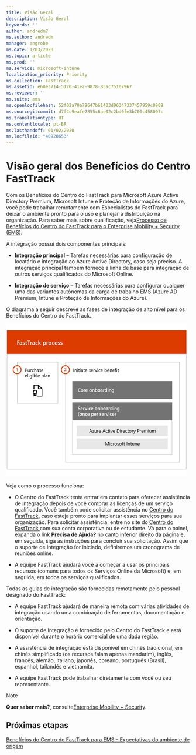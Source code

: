 ```yaml
---
title: Visão Geral
description: Visão Geral
keywords: ''
author: andredm7
ms.author: andredm
manager: angrobe
ms.date: 1/03/2020
ms.topic: article
ms.prod: ''
ms.service: microsoft-intune
localization_priority: Priority
ms.collection: FastTrack
ms.assetid: e60e3714-5120-41e2-9878-83ac75107967
ms.reviewer: ''
ms.suite: ems
ms.openlocfilehash: 52f02a70a79647b61403d96347337457959c0909
ms.sourcegitcommit: d7f4c9eafe7855c6ae02c2bd0fe3b700c458007c
ms.translationtype: HT
ms.contentlocale: pt-BR
ms.lasthandoff: 01/02/2020
ms.locfileid: "40928653"
---
```

# <a name="fasttrack-center-benefit-overview"></a>Visão geral dos Benefícios do Centro FastTrack

Com os Benefícios do Centro do FastTrack para Microsoft Azure Active Directory Premium, Microsoft Intune e Proteção de Informações do Azure, você pode trabalhar remotamente com Especialistas do FastTrack para deixar o ambiente pronto para o uso e planejar a distribuição na organização. Para saber mais sobre qualificação, veja[Processo de Benefícios do Centro do FastTrack para o Enterprise Mobility + Security (EMS)](EMS-fasttrack-process.md).

A integração possui dois componentes principais:

-   **Integração principal** – Tarefas necessárias para configuração de locatário e integração ao Azure Active Directory, caso seja preciso. A integração principal também fornece a linha de base para integração de outros serviços qualificados do Microsoft Online.

-   **Integração de serviço** – Tarefas necessárias para configurar qualquer uma das variantes autônomas da carga de trabalho EMS (Azure AD Premium, Intune e Proteção de Informações do Azure).

O diagrama a seguir descreve as fases de integração de alto nível para os Benefícios do Centro do FastTrack.

![As fases de integração de alto nível do uso dos Benefícios do Centro do FastTrack](./media/ft-onboarding-process.png)

Veja como o processo funciona:

- O Centro do FastTrack tenta entrar em contato para oferecer assistência de integração depois de você comprar as licenças de um serviço qualificado. Você também pode solicitar assistência no [Centro do FastTrack](https://go.microsoft.com/fwlink/?linkid=780698), caso esteja pronto para implantar esses serviços para sua organização. Para solicitar assistência, entre no site do [Centro do FastTrack ](https://go.microsoft.com/fwlink/?linkid=780698) com sua conta corporativa ou de estudante. Vá para o painel, expanda o link **Precisa de Ajuda?** no canto inferior direito da página e, em seguida, siga as instruções para concluir sua solicitação. Assim que o suporte de integração for iniciado, definiremos um cronograma de reuniões online.

-   A equipe FastTrack ajudará você a começar a usar os principais recursos (comuns para todos os Serviços Online da Microsoft) e, em seguida, em todos os serviços qualificados.

Todas as guias de integração são fornecidas remotamente pelo pessoal designado do FastTrack:

-   A equipe FastTrack ajudará de maneira remota com várias atividades de integração usando uma combinação de ferramentas, documentação e orientação.

-   O suporte de Integração é fornecido pelo Centro do FastTrack e está disponível durante o horário comercial de uma dada região.

-   A assistência de integração está disponível em chinês tradicional, em chinês simplificado (os recursos falam apenas mandarim), inglês, francês, alemão, italiano, japonês, coreano, português (Brasil), espanhol, tailandês e vietnamita.

-   A equipe FastTrack pode trabalhar diretamente com você ou seu representante.

> [!NOTE]
> **Quer saber mais?**, consulte[Enterprise Mobility + Security](https://www.microsoft.com/cloud-platform/enterprise-mobility).

## <a name="next-steps"></a>Próximas etapas

[Benefícios do Centro do FastTrack para EMS – Expectativas do ambiente de origem](EMS-source-environment-expectations.md)

